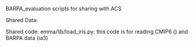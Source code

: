 BARPA_evaluation scripts for sharing with ACS 

Shared Data:


Shared code:
emma/lib/load_iris.py: this code is for reading CMIP6 () and BARPA data (ia3)

